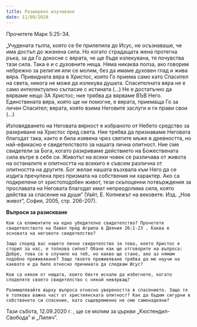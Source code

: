 ```yaml
---
title: Разширено изучаване
date: 11/09/2020
---
```


Прочетете Марк 5:25-34.

„Учудената тълпа, която се бе прилепила до Исус, не осъзнаваше, че има достъп до жизнена сила. Но когато страдащата жена протегна ръка, за да Го докосне с вярата, че ще бъде излекувана, тя почувства тази сила. Така е и с духовните неща. Няма никаква полза, ако говорим небрежно за религия или се молим, без да имаме духовен глад и жива вяра. Привидната вяра в Христос, която Го приема само като Спасител на света, никога не може да излекува душата. Спасителната вяра не е само интелектуално съгласие с истината (…) Не е достатъчно да вярваме нещо ЗА Христос; ние трябва да вярваме ВЪВ Него. Единствената вяра, която ще ни помогне, е вярата, приемаща Го за личен Спасител; вярата, която взима Неговите заслуги и ги прави свои (…)

Изповядването на Неговата вярност е избраното от Небето средство за разкриване на Христос пред света. Ние трябва да признаваме Неговата благодат така, както е била изявена чрез святите мъже в древността, но най-ефикасно е свидетелството за нашата лична опитност. Ние сме свидетели за Бога, когато разкриваме действието на Божествената сила вътре в себе си. Животът на всеки човек се различава от живота на останалите и опитността на всекиго е съвсем различна от опитността на другите. Бог желае нашата възхвала към Него да се издига пречупена през призмата на собствения ни характер. Ако са подкрепени от христоподобен живот, тези скъпоценни потвърждения за прославата на Неговата благодат имат непреодолима сила, която действа за спасение на души“ (Уайт, Е. Копнежът на вековете. Изд. „Нов живот“, София, 2005, стр. 206-207).

**Въпроси за разискване**

`Кои са елементите на едно убедително свидетелство? Прочетете свидетелството на Павел пред Агрипа в Деяния 26:1-23 . Каква е основата на неговото свидетелство?`

`Защо според вас нашето лично свидетелство за това, което Христос е сторил за нас, е толкова силно? Обаче как ще отговорите на въпроса: Добре, това се е случило на теб, но какво ще стане, ако аз нямам подобно преживяване? Защо твоето преживяване трябва да ме научи на каквото и да било относно причината да следвам Исус?`

`Кои са някои от нещата, които бихте искали да избегнете, когато споделяте своето свидетелство с някой невярващ?`

`Размишлявайте върху въпроса относно увереността в спасението. Защо тя е толкова важна част от християнската опитност? Как да бъдем сигурни в собственото си спасение, като същевременно не сме самонадеяни?`

Тази събота, 12.09.2020 г. , ще се молим за църкви „Кюстендил-Свобода” и „Лиляч”.